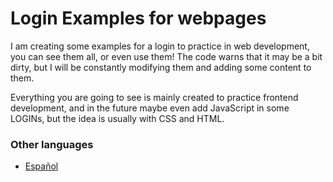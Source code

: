 # Login Examples for webpages

I am creating some examples for a login to practice in web development, you can see them all, or even use them! The code warns that it may be a bit dirty, but I will be constantly modifying them and adding some content to them.

Everything you are going to see is mainly created to practice frontend development, and in the future maybe even add JavaScript in some LOGINs, but the idea is usually with CSS and HTML.

### Other languages

- [Español](./README-español.md)
